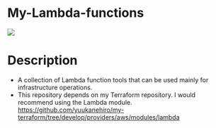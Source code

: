 # My-Lambda-functions
![](https://www.yuulinux.tokyo/contents/wp-content/uploads/2023/01/my-lambda-functions-e1674298565188.jpg)

# Description
- A collection of Lambda function tools that can be used mainly for infrastructure operations.
- This repository depends on my Terraform repository. I would recommend using the Lambda module.  
https://github.com/yuukanehiro/my-terraform/tree/develop/providers/aws/modules/lambda
